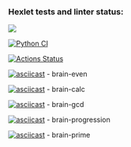 ### Hexlet tests and linter status:

<a href="https://codeclimate.com/github/codeclimate/codeclimate/maintainability"><img src="https://api.codeclimate.com/v1/badges/a99a88d28ad37a79dbf6/maintainability" /></a>

[![Python CI](https://github.com/Helirray/python-project-lvl1/actions/workflows/superlinter.yml/badge.svg)](https://github.com/Helirray/python-project-lvl1/actions/workflows/superlinter.yml)

[![Actions Status](https://github.com/Helirray/python-project-lvl1/workflows/hexlet-check/badge.svg)](https://github.com/Helirray/python-project-lvl1/actions)

[![asciicast](https://asciinema.org/a/1e5UeejoiLBbZuss08OqI9uHN.svg)](https://asciinema.org/a/1e5UeejoiLBbZuss08OqI9uHN) - brain-even

[![asciicast](https://asciinema.org/a/Qpn03ciNugwFjjfJPbMtdbNCc.svg)](https://asciinema.org/a/Qpn03ciNugwFjjfJPbMtdbNCc) - brain-calc

[![asciicast](https://asciinema.org/a/S3qR9QAsgLJMXbqDVmM2XuG95.svg)](https://asciinema.org/a/S3qR9QAsgLJMXbqDVmM2XuG95) - brain-gcd

[![asciicast](https://asciinema.org/a/HxgZKqJeXoiPcY4nCygaAdl9v.svg)](https://asciinema.org/a/HxgZKqJeXoiPcY4nCygaAdl9v) - brain-progression

[![asciicast](https://asciinema.org/a/gGNgSYny9UP1cH9lgH8Zd8R7c.svg)](https://asciinema.org/a/gGNgSYny9UP1cH9lgH8Zd8R7c) - brain-prime
